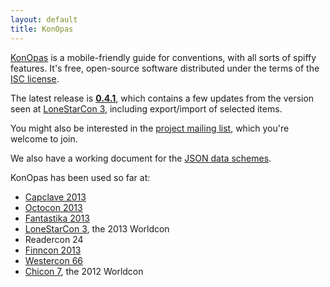 ```yaml
---
layout: default
title: KonOpas
---
```


[KonOpas](https://github.com/eemeli/konopas) is a mobile-friendly guide for conventions, with all sorts of spiffy features. It's free, open-source software distributed under the terms of the [ISC license](https://github.com/eemeli/konopas/blob/master/LICENSE.txt).

The latest release is **[0.4.1](https://github.com/eemeli/konopas/releases/tag/0.4.1)**, which contains a few updates from the version seen at [LoneStarCon 3](https://github.com/eemeli/konopas/releases/tag/LoneStarCon3), including export/import of selected items.

You might also be interested in the [project mailing list](https://groups.google.com/forum/#!forum/konopas-dev), which you're welcome to join.

We also have a working document for the [JSON data schemes](https://github.com/eemeli/konopas/wiki/JSON-data-schemes).

KonOpas has been used so far at:

* [Capclave 2013](http://www.capclave.org/capclave/capclave13/konopas/)
* [Octocon 2013](http://www.octocon.com/app/)
* [Fantastika 2013](http://fantastika2013.myconferenceplanning.org/guide/)
* [LoneStarCon 3](http://www.lonestarcon3.org/guide/), the 2013 Worldcon
* Readercon 24
* [Finncon 2013](http://m.finncon.org/2013/)
* [Westercon 66](http://www.westercon66.org/schedule/)
* [Chicon 7](http://aut-web.hut.fi/c7), the 2012 Worldcon
